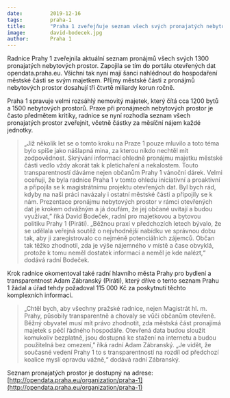 ```yaml
---
date:         2019-12-16
tags:         praha-1
title:        "Praha 1 zveřejňuje seznam všech svých pronajatých nebytových prostor na pražském portálu Opendata"
image: 	      david-bodecek.jpg
author:       Praha 1
---
```


Radnice Prahy 1 zveřejnila aktuální seznam pronájmů všech svých 1300 pronajatých nebytových prostor. Zapojila se tím do portálu otevřených dat opendata.praha.eu. Všichni tak nyní mají šanci nahlédnout do hospodaření městské části se svým majetkem. Příjmy městské části z pronájmů nebytových prostor dosahují tři čtvrtě miliardy korun ročně. 

Praha 1 spravuje velmi rozsáhlý nemovitý majetek, který čítá cca 1200 bytů a 1500 nebytových prostorů. Praxe při pronájmech nebytových prostor je často předmětem kritiky, radnice se nyní rozhodla seznam všech pronajatých prostor zveřejnit, včetně částky za měsíční nájem každé jednotky. 

> „Již několik let se o tomto kroku na Praze 1 pouze mluvilo a toto téma bylo spíše jako nášlapná mina, za kterou nikdo nechtěl mít zodpovědnost. Skrývání informací ohledně pronájmu majetku městské části vedlo vždy akorát tak k pletichaření a nekalostem. Touto transparentností dáváme nejen občanům Prahy 1 vánoční dárek. Velmi oceňuji, že byla radnice Praha 1 v tomto ohledu iniciativní a proaktivní a připojila se k magistrátnímu projektu otevřených dat. Byl bych rád, kdyby na naši práci navázaly i ostatní městské části a připojily se k nám. Prezentace pronájmu nebytových prostor v rámci otevřených dat je krokem odvážným a já doufám, že jej občané uvítají a budou využívat,” říká David Bodeček, radní pro majetkovou a bytovou politiku Prahy 1 (Piráti). „Běžnou praxí v předchozích letech bývalo, že se udělala veřejná soutěž o nejvhodnější nabídku ve správnou dobu tak, aby ji zaregistrovalo co nejméně potenciálních zájemců. Občan tak těžko zhodnotil, zda je výše nájemného v místě a čase obvyklá, protože k tomu neměl dostatek informací a neměl je kde nalézt,“ dodává radní Bodeček. 

Krok radnice okomentoval také radní hlavního města Prahy pro bydlení a transparentnost Adam Zábranský (Piráti), který dříve o tento seznam Prahu 1 žádal a úřad tehdy požadoval 115 000 Kč za poskytnutí těchto komplexních informací. 

> „Chtěl bych, aby všechny pražské radnice, nejen Magistrát hl. m. Prahy, působily transparentně a chovaly se vůči občanům otevřeně. Běžný obyvatel musí mít právo zhodnotit, zda městská část pronajímá majetek s péčí řádného hospodáře. Otevřená data budou sloužit komukoliv bezplatně, jsou dostupná ke stažení na internetu a budou použitelná bez omezení,” říká radní Adam Zábranský.  „Je vidět, že současné vedení Prahy 1 to s transparentností na rozdíl od předchozí koalice myslí opravdu vážně,“ dodává radní Zábranský. 

Seznam pronajatých prostor je dostupný na adrese: [http://opendata.praha.eu/organization/praha-1](http://opendata.praha.eu/organization/praha-1)
